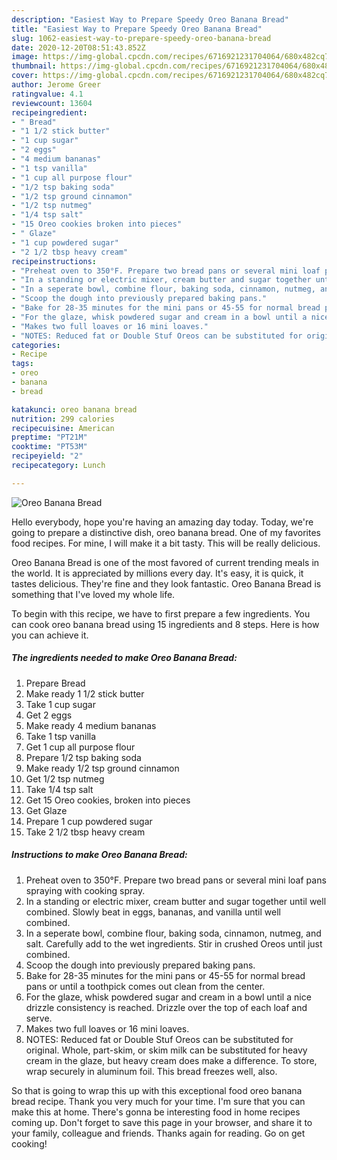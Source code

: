 ```yaml
---
description: "Easiest Way to Prepare Speedy Oreo Banana Bread"
title: "Easiest Way to Prepare Speedy Oreo Banana Bread"
slug: 1062-easiest-way-to-prepare-speedy-oreo-banana-bread
date: 2020-12-20T08:51:43.852Z
image: https://img-global.cpcdn.com/recipes/6716921231704064/680x482cq70/oreo-banana-bread-recipe-main-photo.jpg
thumbnail: https://img-global.cpcdn.com/recipes/6716921231704064/680x482cq70/oreo-banana-bread-recipe-main-photo.jpg
cover: https://img-global.cpcdn.com/recipes/6716921231704064/680x482cq70/oreo-banana-bread-recipe-main-photo.jpg
author: Jerome Greer
ratingvalue: 4.1
reviewcount: 13604
recipeingredient:
- " Bread"
- "1 1/2 stick butter"
- "1 cup sugar"
- "2 eggs"
- "4 medium bananas"
- "1 tsp vanilla"
- "1 cup all purpose flour"
- "1/2 tsp baking soda"
- "1/2 tsp ground cinnamon"
- "1/2 tsp nutmeg"
- "1/4 tsp salt"
- "15 Oreo cookies broken into pieces"
- " Glaze"
- "1 cup powdered sugar"
- "2 1/2 tbsp heavy cream"
recipeinstructions:
- "Preheat oven to 350°F. Prepare two bread pans or several mini loaf pans spraying with cooking spray."
- "In a standing or electric mixer, cream butter and sugar together until well combined. Slowly beat in eggs, bananas, and vanilla until well combined."
- "In a seperate bowl, combine flour, baking soda, cinnamon, nutmeg, and salt. Carefully add to the wet ingredients. Stir in crushed Oreos until just combined."
- "Scoop the dough into previously prepared baking pans."
- "Bake for 28-35 minutes for the mini pans or 45-55 for normal bread pans or until a toothpick comes out clean from the center."
- "For the glaze, whisk powdered sugar and cream in a bowl until a nice drizzle consistency is reached. Drizzle over the top of each loaf and serve."
- "Makes two full loaves or 16 mini loaves."
- "NOTES: Reduced fat or Double Stuf Oreos can be substituted for original. Whole, part-skim, or skim milk can be substituted for heavy cream in the glaze, but heavy cream does make a difference. To store, wrap securely in aluminum foil. This bread freezes well, also."
categories:
- Recipe
tags:
- oreo
- banana
- bread

katakunci: oreo banana bread 
nutrition: 299 calories
recipecuisine: American
preptime: "PT21M"
cooktime: "PT53M"
recipeyield: "2"
recipecategory: Lunch

---
```



![Oreo Banana Bread](https://img-global.cpcdn.com/recipes/6716921231704064/680x482cq70/oreo-banana-bread-recipe-main-photo.jpg)

Hello everybody, hope you're having an amazing day today. Today, we're going to prepare a distinctive dish, oreo banana bread. One of my favorites food recipes. For mine, I will make it a bit tasty. This will be really delicious.

Oreo Banana Bread is one of the most favored of current trending meals in the world. It is appreciated by millions every day. It's easy, it is quick, it tastes delicious. They're fine and they look fantastic. Oreo Banana Bread is something that I've loved my whole life.




To begin with this recipe, we have to first prepare a few ingredients. You can cook oreo banana bread using 15 ingredients and 8 steps. Here is how you can achieve it.

<!--inarticleads1-->

##### The ingredients needed to make Oreo Banana Bread:

1. Prepare  Bread
1. Make ready 1 1/2 stick butter
1. Take 1 cup sugar
1. Get 2 eggs
1. Make ready 4 medium bananas
1. Take 1 tsp vanilla
1. Get 1 cup all purpose flour
1. Prepare 1/2 tsp baking soda
1. Make ready 1/2 tsp ground cinnamon
1. Get 1/2 tsp nutmeg
1. Take 1/4 tsp salt
1. Get 15 Oreo cookies, broken into pieces
1. Get  Glaze
1. Prepare 1 cup powdered sugar
1. Take 2 1/2 tbsp heavy cream




<!--inarticleads2-->

##### Instructions to make Oreo Banana Bread:

1. Preheat oven to 350°F. Prepare two bread pans or several mini loaf pans spraying with cooking spray.
1. In a standing or electric mixer, cream butter and sugar together until well combined. Slowly beat in eggs, bananas, and vanilla until well combined.
1. In a seperate bowl, combine flour, baking soda, cinnamon, nutmeg, and salt. Carefully add to the wet ingredients. Stir in crushed Oreos until just combined.
1. Scoop the dough into previously prepared baking pans.
1. Bake for 28-35 minutes for the mini pans or 45-55 for normal bread pans or until a toothpick comes out clean from the center.
1. For the glaze, whisk powdered sugar and cream in a bowl until a nice drizzle consistency is reached. Drizzle over the top of each loaf and serve.
1. Makes two full loaves or 16 mini loaves.
1. NOTES: Reduced fat or Double Stuf Oreos can be substituted for original. Whole, part-skim, or skim milk can be substituted for heavy cream in the glaze, but heavy cream does make a difference. To store, wrap securely in aluminum foil. This bread freezes well, also.




So that is going to wrap this up with this exceptional food oreo banana bread recipe. Thank you very much for your time. I'm sure that you can make this at home. There's gonna be interesting food in home recipes coming up. Don't forget to save this page in your browser, and share it to your family, colleague and friends. Thanks again for reading. Go on get cooking!
